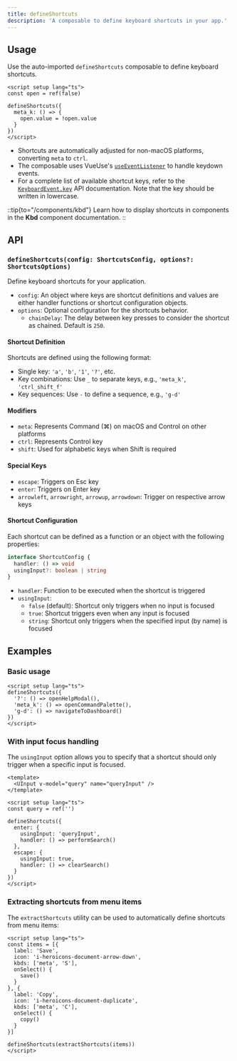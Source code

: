 ```yaml
---
title: defineShortcuts
description: 'A composable to define keyboard shortcuts in your app.'
---
```


## Usage

Use the auto-imported `defineShortcuts` composable to define keyboard shortcuts.

```vue
<script setup lang="ts">
const open = ref(false)

defineShortcuts({
  meta_k: () => {
    open.value = !open.value
  }
})
</script>
```

- Shortcuts are automatically adjusted for non-macOS platforms, converting `meta` to `ctrl`.
- The composable uses VueUse's [`useEventListener`](https://vueuse.org/core/useEventListener/) to handle keydown events.
- For a complete list of available shortcut keys, refer to the [`KeyboardEvent.key`](https://developer.mozilla.org/en-US/docs/Web/API/UI_Events/Keyboard_event_key_values) API documentation. Note that the key should be written in lowercase.

::tip{to="/components/kbd"}
Learn how to display shortcuts in components in the **Kbd** component documentation.
::

## API

### `defineShortcuts(config: ShortcutsConfig, options?: ShortcutsOptions)`

Define keyboard shortcuts for your application.

- `config`: An object where keys are shortcut definitions and values are either handler functions or shortcut configuration objects.
- `options`: Optional configuration for the shortcuts behavior.
  - `chainDelay`: The delay between key presses to consider the shortcut as chained. Default is `250`.

#### Shortcut Definition

Shortcuts are defined using the following format:

- Single key: `'a'`, `'b'`, `'1'`, `'?'`, etc.
- Key combinations: Use `_` to separate keys, e.g., `'meta_k'`, `'ctrl_shift_f'`
- Key sequences: Use `-` to define a sequence, e.g., `'g-d'`

#### Modifiers

- `meta`: Represents Command (⌘) on macOS and Control on other platforms
- `ctrl`: Represents Control key
- `shift`: Used for alphabetic keys when Shift is required

#### Special Keys

- `escape`: Triggers on Esc key
- `enter`: Triggers on Enter key
- `arrowleft`, `arrowright`, `arrowup`, `arrowdown`: Trigger on respective arrow keys

#### Shortcut Configuration

Each shortcut can be defined as a function or an object with the following properties:

```ts
interface ShortcutConfig {
  handler: () => void
  usingInput?: boolean | string
}
```

- `handler`: Function to be executed when the shortcut is triggered
- `usingInput`:
  - `false` (default): Shortcut only triggers when no input is focused
  - `true`: Shortcut triggers even when any input is focused
  - `string`: Shortcut only triggers when the specified input (by name) is focused

## Examples

### Basic usage

```vue
<script setup lang="ts">
defineShortcuts({
  '?': () => openHelpModal(),
  'meta_k': () => openCommandPalette(),
  'g-d': () => navigateToDashboard()
})
</script>
```

### With input focus handling

The `usingInput` option allows you to specify that a shortcut should only trigger when a specific input is focused.

```vue
<template>
  <UInput v-model="query" name="queryInput" />
</template>

<script setup lang="ts">
const query = ref('')

defineShortcuts({
  enter: {
    usingInput: 'queryInput',
    handler: () => performSearch()
  },
  escape: {
    usingInput: true,
    handler: () => clearSearch()
  }
})
</script>
```

### Extracting shortcuts from menu items

The `extractShortcuts` utility can be used to automatically define shortcuts from menu items:

```vue
<script setup lang="ts">
const items = [{
  label: 'Save',
  icon: 'i-heroicons-document-arrow-down',
  kbds: ['meta', 'S'],
  onSelect() {
    save()
  }
}, {
  label: 'Copy',
  icon: 'i-heroicons-document-duplicate',
  kbds: ['meta', 'C'],
  onSelect() {
    copy()
  }
}]

defineShortcuts(extractShortcuts(items))
</script>
```
